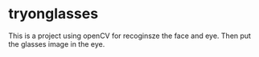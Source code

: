 # tryonglasses

This is a project using openCV for recoginsze the face and eye. Then put the glasses image in the eye.
